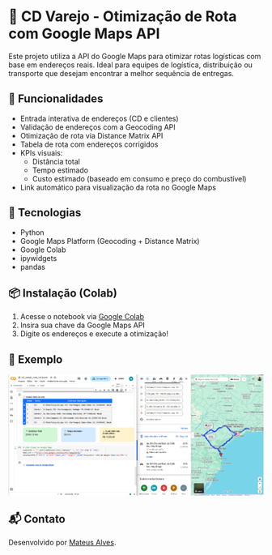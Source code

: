 # 🚛 CD Varejo - Otimização de Rota com Google Maps API

Este projeto utiliza a API do Google Maps para otimizar rotas logísticas com base em endereços reais. Ideal para equipes de logística, distribuição ou transporte que desejam encontrar a melhor sequência de entregas.

## 🧠 Funcionalidades

- Entrada interativa de endereços (CD e clientes)
- Validação de endereços com a Geocoding API
- Otimização de rota via Distance Matrix API
- Tabela de rota com endereços corrigidos
- KPIs visuais:
  - Distância total
  - Tempo estimado
  - Custo estimado (baseado em consumo e preço do combustível)
- Link automático para visualização da rota no Google Maps

## 🧪 Tecnologias

- Python
- Google Maps Platform (Geocoding + Distance Matrix)
- Google Colab
- ipywidgets
- pandas

## 📦 Instalação (Colab)

1. Acesse o notebook via [Google Colab](https://colab.research.google.com/)
2. Insira sua chave da Google Maps API
3. Digite os endereços e execute a otimização!

## 📌 Exemplo

<img src="exemplo.png" width="800">

## 📬 Contato

Desenvolvido por [Mateus Alves](https://www.linkedin.com/in/alvesmat/).  
